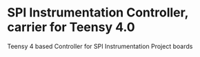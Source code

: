 # SPI Instrumentation Controller, carrier for Teensy 4.0
Teensy 4 based Controller for SPI Instrumentation Project boards
